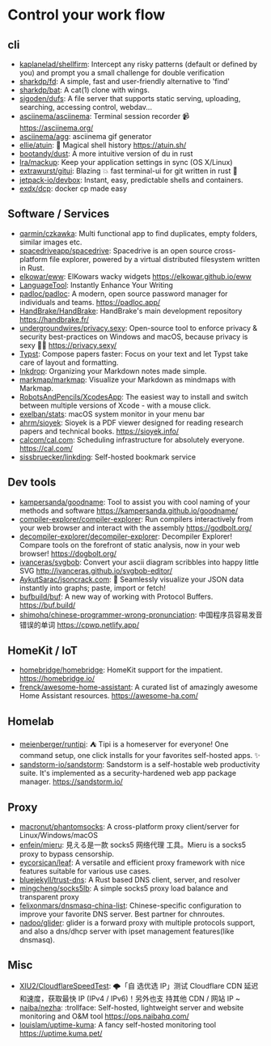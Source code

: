 # Control your work flow

## cli

- [kaplanelad/shellfirm](https://github.com/kaplanelad/shellfirm): Intercept any
  risky patterns (default or defined by you) and prompt you a small challenge
  for double verification
- [sharkdp/fd](https://github.com/sharkdp/fd): A simple, fast and user-friendly
  alternative to 'find'
- [sharkdp/bat](https://github.com/sharkdp/bat): A cat(1) clone with wings.
- [sigoden/dufs](https://github.com/sigoden/dufs): A file server that supports
  static serving, uploading, searching, accessing control, webdav...
- [asciinema/asciinema](https://github.com/asciinema/asciinema): Terminal
  session recorder 📹 <https://asciinema.org/>
- [asciinema/agg](https://github.com/asciinema/agg): asciinema gif generator
- [ellie/atuin](https://github.com/ellie/atuin): 🐢 Magical shell history
  <https://atuin.sh/>
- [bootandy/dust](https://github.com/bootandy/dust): A more intuitive version of
  du in rust
- [lra/mackup](https://github.com/lra/mackup): Keep your application settings in
  sync (OS X/Linux)
- [extrawurst/gitui](https://github.com/extrawurst/gitui): Blazing 💥 fast
  terminal-ui for git written in rust 🦀
- [jetpack-io/devbox](https://github.com/jetpack-io/devbox): Instant, easy,
  predictable shells and containers.
- [exdx/dcp](https://github.com/exdx/dcp): docker cp made easy

## Software / Services

- [qarmin/czkawka](https://github.com/qarmin/czkawka): Multi functional app to
  find duplicates, empty folders, similar images etc.
- [spacedriveapp/spacedrive](https://github.com/spacedriveapp/spacedrive):
  Spacedrive is an open source cross-platform file explorer, powered by a
  virtual distributed filesystem written in Rust.
- [elkowar/eww](https://github.com/elkowar/eww): ElKowars wacky widgets
  <https://elkowar.github.io/eww>
- [LanguageTool](https://languagetool.org): Instantly Enhance Your Writing
- [padloc/padloc](https://github.com/padloc/padloc): A modern, open source
  password manager for individuals and teams. <https://padloc.app/>
- [HandBrake/HandBrake](https://github.com/HandBrake/HandBrake): HandBrake's
  main development repository <https://handbrake.fr/>
- [undergroundwires/privacy.sexy](https://github.com/undergroundwires/privacy.sexy):
  Open-source tool to enforce privacy & security best-practices on Windows and
  macOS, because privacy is sexy 🍑🍆 <https://privacy.sexy/>
- [Typst](https://typst.app/): Compose papers faster: Focus on your text and let
  Typst take care of layout and formatting.
- [Inkdrop](https://www.inkdrop.app/): Organizing your Markdown notes made
  simple.
- [markmap/markmap](https://github.com/markmap/markmap): Visualize your Markdown
  as mindmaps with Markmap.
- [RobotsAndPencils/XcodesApp](https://github.com/RobotsAndPencils/XcodesApp):
  The easiest way to install and switch between multiple versions of Xcode -
  with a mouse click.
- [exelban/stats](https://github.com/exelban/stats): macOS system monitor in
  your menu bar
- [ahrm/sioyek](https://github.com/ahrm/sioyek): Sioyek is a PDF viewer designed
  for reading research papers and technical books. <https://sioyek.info/>
- [calcom/cal.com](https://github.com/calcom/cal.com): Scheduling infrastructure
  for absolutely everyone. <https://cal.com/>
- [sissbruecker/linkding](https://github.com/sissbruecker/linkding): Self-hosted
  bookmark service

## Dev tools

- [kampersanda/goodname](https://github.com/kampersanda/goodname): Tool to
  assist you with cool naming of your methods and software
  <https://kampersanda.github.io/goodname/>
- [compiler-explorer/compiler-explorer](https://github.com/compiler-explorer/compiler-explorer):
  Run compilers interactively from your web browser and interact with the
  assembly <https://godbolt.org/>
- [decompiler-explorer/decompiler-explorer](https://github.com/decompiler-explorer/decompiler-explorer):
  Decompiler Explorer! Compare tools on the forefront of static analysis, now in
  your web browser! <https://dogbolt.org/>
- [ivanceras/svgbob](https://github.com/ivanceras/svgbob): Convert your ascii
  diagram scribbles into happy little SVG
  <http://ivanceras.github.io/svgbob-editor/>
- [AykutSarac/jsoncrack.com](https://github.com/AykutSarac/jsoncrack.com): 🔮
  Seamlessly visualize your JSON data instantly into graphs; paste, import or
  fetch!
- [bufbuild/buf](https://github.com/bufbuild/buf): A new way of working with
  Protocol Buffers. <https://buf.build/>
- [shimohq/chinese-programmer-wrong-pronunciation](https://github.com/shimohq/chinese-programmer-wrong-pronunciation):
  中国程序员容易发音错误的单词 <https://cpwp.netlify.app/>

## HomeKit / IoT

- [homebridge/homebridge](https://github.com/homebridge/homebridge): HomeKit
  support for the impatient. <https://homebridge.io/>
- [frenck/awesome-home-assistant](https://github.com/frenck/awesome-home-assistant):
  A curated list of amazingly awesome Home Assistant resources.
  <https://awesome-ha.com/>

## Homelab

- [meienberger/runtipi](https://github.com/meienberger/runtipi): ⛺️ Tipi is a
  homeserver for everyone! One command setup, one click installs for your
  favorites self-hosted apps. ✨
- [sandstorm-io/sandstorm](https://github.com/sandstorm-io/sandstorm): Sandstorm
  is a self-hostable web productivity suite. It's implemented as a
  security-hardened web app package manager. <https://sandstorm.io/>

## Proxy

- [macronut/phantomsocks](https://github.com/macronut/phantomsocks): A
  cross-platform proxy client/server for Linux/Windows/macOS
- [enfein/mieru](https://github.com/enfein/mieru): 見える是一款 socks5 网络代理
  工具。Mieru is a socks5 proxy to bypass censorship.
- [eycorsican/leaf](https://github.com/eycorsican/leaf): A versatile and
  efficient proxy framework with nice features suitable for various use cases.
- [bluejekyll/trust-dns](https://github.com/bluejekyll/trust-dns): A Rust based
  DNS client, server, and resolver
- [mingcheng/socks5lb](https://github.com/mingcheng/socks5lb): A simple socks5
  proxy load balance and transparent proxy
- [felixonmars/dnsmasq-china-list](https://github.com/felixonmars/dnsmasq-china-list):
  Chinese-specific configuration to improve your favorite DNS server. Best
  partner for chnroutes.
- [nadoo/glider](https://github.com/nadoo/glider): glider is a forward proxy
  with multiple protocols support, and also a dns/dhcp server with ipset
  management features(like dnsmasq).

## Misc

- [XIU2/CloudflareSpeedTest](https://github.com/XIU2/CloudflareSpeedTest): 🌩「自
  选优选 IP」测试 Cloudflare CDN 延迟和速度，获取最快 IP (IPv4 / IPv6)！另外也支
  持其他 CDN / 网站 IP ~
- [naiba/nezha](https://github.com/naiba/nezha): :trollface: Self-hosted,
  lightweight server and website monitoring and O&M tool
  <https://ops.naibahq.com/>
- [louislam/uptime-kuma](https://github.com/louislam/uptime-kuma): A fancy
  self-hosted monitoring tool <https://uptime.kuma.pet/>
